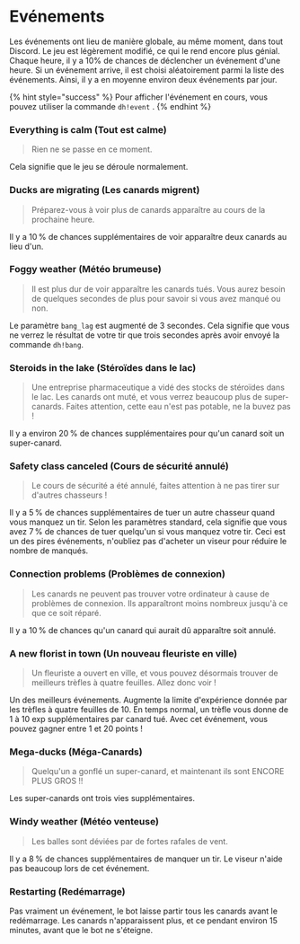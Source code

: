 # Evénements

Les événements ont lieu de manière globale, au même moment, dans tout Discord. Le jeu est légèrement modifié, ce qui le rend encore plus génial. Chaque heure, il y a 10% de chances de déclencher un événement d'une heure. Si un événement arrive, il est choisi aléatoirement parmi la liste des événements. Ainsi, il y a en moyenne environ deux événements par jour. 

{% hint style="success" %}
Pour afficher l'événement en cours, vous pouvez utiliser la commande `dh!event` . 
{% endhint %}

### Everything is calm \(Tout est calme\)

> Rien ne se passe en ce moment.

Cela signifie que le jeu se déroule normalement.

### Ducks are migrating \(Les canards migrent\)

> Préparez-vous à voir plus de canards apparaître au cours de la prochaine heure.

Il y a 10 % de chances supplémentaires de voir apparaître deux canards au lieu d'un.

### Foggy weather \(Météo brumeuse\)

> Il est plus dur de voir apparaître les canards tués. Vous aurez besoin de quelques secondes de plus pour savoir si vous avez manqué ou non.

Le paramètre `bang_lag` est augmenté de 3 secondes. Cela signifie que vous ne verrez le résultat de votre tir que trois secondes après avoir envoyé la commande `dh!bang`.

### Steroids in the lake \(Stéroïdes dans le lac\)

> Une entreprise pharmaceutique a vidé des stocks de stéroïdes dans le lac. Les canards ont muté, et vous verrez beaucoup plus de super-canards. Faites attention, cette eau n'est pas potable, ne la buvez pas !

Il y a environ 20 % de chances supplémentaires pour qu'un canard soit un super-canard.

### Safety class canceled \(Cours de sécurité annulé\)

> Le cours de sécurité a été annulé, faites attention à ne pas tirer sur d'autres chasseurs !

Il y a 5 % de chances supplémentaires de tuer un autre chasseur quand vous manquez un tir. Selon les paramètres standard, cela signifie que vous avez 7 % de chances de tuer quelqu'un si vous manquez votre tir. Ceci est un des pires événements, n'oubliez pas d'acheter un viseur pour réduire le nombre de manqués.

### Connection problems \(Problèmes de connexion\)

> Les canards ne peuvent pas trouver votre ordinateur à cause de problèmes de connexion. Ils apparaîtront moins nombreux jusqu'à ce que ce soit réparé.

Il y a 10 % de chances qu'un canard qui aurait dû apparaître soit annulé.

### A new florist in town \(Un nouveau fleuriste en ville\)

> Un fleuriste a ouvert en ville, et vous pouvez désormais trouver de meilleurs trèfles à quatre feuilles. Allez donc voir !

Un des meilleurs événements. Augmente la limite d'expérience donnée par les trèfles à quatre feuilles de 10. En temps normal, un trèfle vous donne de 1 à 10 exp supplémentaires par canard tué. Avec cet événement, vous pouvez gagner entre 1 et 20 points !

### Mega-ducks \(Méga-Canards\)

> Quelqu'un a gonflé un super-canard, et maintenant ils sont ENCORE PLUS GROS !!

Les super-canards ont trois vies supplémentaires.

### Windy weather \(Météo venteuse\)

> Les balles sont déviées par de fortes rafales de vent.

Il y a 8 % de chances supplémentaires de manquer un tir. Le viseur n'aide pas beaucoup lors de cet événement.

### Restarting \(Redémarrage\)

Pas vraiment un événement, le bot laisse partir tous les canards avant le redémarrage. Les canards n'apparaissent plus, et ce pendant environ 15 minutes, avant que le bot ne s'éteigne.

